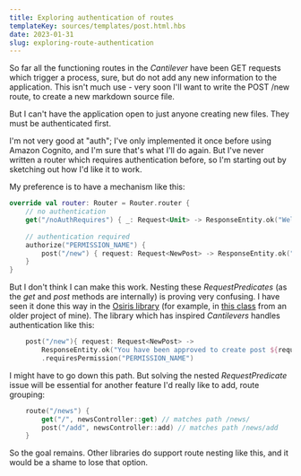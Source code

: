 ```yaml
---
title: Exploring authentication of routes
templateKey: sources/templates/post.html.hbs
date: 2023-01-31
slug: exploring-route-authentication
---
```

So far all the functioning routes in the _Cantilever_ have been GET requests which trigger a process, sure, but do not add any new information to the application. This isn't much use - very soon I'll want to write the POST /new route, to create a new markdown source file.

But I can't have the application open to just anyone creating new files. They must be authenticated first.

I'm not very good at "auth"; I've only implemented it once before using Amazon Cognito, and I'm sure that's what I'll do again. But I've never written a router which requires authentication before, so I'm starting out by sketching out how I'd like it to work.

My preference is to have a mechanism like this:

```kotlin
override val router: Router = Router.router {
    // no authentication
    get("/noAuthRequires") { _: Request<Unit> -> ResponseEntity.ok("Welcome")}
    
    // authentication required
    authorize("PERMISSION_NAME") {
        post("/new") { request: Request<NewPost> -> ResponseEntity.ok("You have been approved to create post ${request.body}")}
    }
}
```

But I don't think I can make this work. Nesting these _RequestPredicates_ (as the _get_ and _post_ methods are internally) is proving very confusing. I have seen it done this way in the [Osiris library](https://github.com/cjkent/osiris) (for example, in [this class](https://github.com/v79/TheRightNotes-App/blob/master/core/src/main/kotlin/org/liamjd/rightnotes/core/ApiDefinition.kt) from an older project of mine).  The library which has inspired _Cantilevers_ handles authentication like this:

```kotlin
    post("/new"){ request: Request<NewPost> -> 
        ResponseEntity.ok("You have been approved to create post ${request.body}")}
        .requiresPermission("PERMISSION_NAME")
```

I might have to go down this path. But solving the nested _RequestPredicate_ issue will be essential for another feature I'd really like to add, route grouping:

```kotlin
    route("/news") {
        get("/", newsController::get) // matches path /news/
        post("/add", newsController::add) // matches path /news/add
    }
```

So the goal remains. Other libraries do support route nesting like this, and it would be a shame to lose that option.

